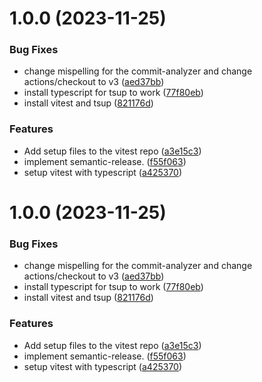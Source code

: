 # 1.0.0 (2023-11-25)


### Bug Fixes

* change mispelling for the commit-analyzer and change actions/checkout to v3 ([aed37bb](https://github.com/louiss0/template-tsup/commit/aed37bb291173a1849e2d3d6d25fb867f6aa9a87))
* install typescript for tsup to work ([77f80eb](https://github.com/louiss0/template-tsup/commit/77f80eb29d778d0ef8d954fbcddf4d2ab71a7b53))
* install vitest and tsup ([821176d](https://github.com/louiss0/template-tsup/commit/821176dead28720002674c4b034f5d5b76a58012))


### Features

* Add setup files to the vitest repo ([a3e15c3](https://github.com/louiss0/template-tsup/commit/a3e15c39f72d30a2198312cd7eab2c39678c1cc0))
* implement semantic-release. ([f55f063](https://github.com/louiss0/template-tsup/commit/f55f063cfc2288b6e764700dce1edb34162d7751))
* setup vitest with typescript ([a425370](https://github.com/louiss0/template-tsup/commit/a4253709d0e5b1d20dcd99b66552dcaf429a3808))

# 1.0.0 (2023-11-25)


### Bug Fixes

* change mispelling for the commit-analyzer and change actions/checkout to v3 ([aed37bb](https://github.com/louiss0/template-tsup/commit/aed37bb291173a1849e2d3d6d25fb867f6aa9a87))
* install typescript for tsup to work ([77f80eb](https://github.com/louiss0/template-tsup/commit/77f80eb29d778d0ef8d954fbcddf4d2ab71a7b53))
* install vitest and tsup ([821176d](https://github.com/louiss0/template-tsup/commit/821176dead28720002674c4b034f5d5b76a58012))


### Features

* Add setup files to the vitest repo ([a3e15c3](https://github.com/louiss0/template-tsup/commit/a3e15c39f72d30a2198312cd7eab2c39678c1cc0))
* implement semantic-release. ([f55f063](https://github.com/louiss0/template-tsup/commit/f55f063cfc2288b6e764700dce1edb34162d7751))
* setup vitest with typescript ([a425370](https://github.com/louiss0/template-tsup/commit/a4253709d0e5b1d20dcd99b66552dcaf429a3808))
